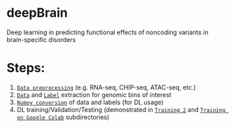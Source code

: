 # deepBrain
Deep learning in predicting functional effects of noncoding variants in brain-specific disorders

# Steps:
1. [```Data preprocessing```](https://github.com/Akmazad/deepBrain/tree/master/Data%20Processing) (e.g. RNA-seq, CHIP-seq, ATAC-seq, etc.)
2. [```Data```](https://github.com/Akmazad/deepBrain/tree/master/Data%20Processing#extract-genomic-data-dna-seq-for-non-zero-bins) and [```Label```](https://github.com/Akmazad/deepBrain/blob/master/Data%20Processing/README.md#extract-labels-binary-signals-for-non-zero-bins) extraction for genomic bins of interest
3. [```Numpy conversion```](https://github.com/Akmazad/deepBrain/blob/master/Data%20Processing/split_and_Numpy.py) of data and labels (for DL usage)
4. DL training/Validation/Testing (demonstrated in [```Training 2```](https://github.com/Akmazad/deepBrain/tree/master/Training%202) and [```Training on Google Colab```](https://github.com/Akmazad/deepBrain/tree/master/Training%20on%20Google%20Colab) subdirectories)






